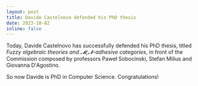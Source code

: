 ```yaml
---
layout: post
title: Davide Castelnovo defended his PhD thesis
date: 2023-10-02
inline: false
---
```

Today, Davide Castelnovo has successfully defended his PhD thesis, titled *Fuzzy algebraic theories and 𝓜,𝓝-adhesive categories*, in front of the Commission composed by professors Paweł Sobocinski, Stefan Milius and Giovanna D'Agostino. 

So now Davide is PhD in Computer Science. Congratulations!

